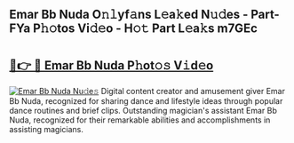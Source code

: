 ## Emar Bb Nuda O𝚗𝚕yf𝚊ns L𝚎a𝚔ed N𝚞𝚍es - Part-FYa P𝚑𝚘tos Vi𝚍𝚎o - H𝚘𝚝 Part L𝚎a𝚔s m7GEc

# <h2><a href="http://kf9zp4.oniu.top/?m=Emar+Bb+Nuda">🔗👉 🔴 Emar Bb Nuda P𝚑ot𝚘𝚜 V𝚒d𝚎o</a></h2>

[![Emar Bb Nuda Nu𝚍e𝚜](https://i.imgur.com/0qMVB7G.gif)](http://kf9zp4.oniu.top/?m=Emar+Bb+Nuda)
Digital content creator and amusement giver Emar Bb Nuda, recognized for sharing dance and lifestyle ideas through popular dance routines and brief clips. Outstanding magician's assistant Emar Bb Nuda, recognized for their remarkable abilities and accomplishments in assisting magicians.  
